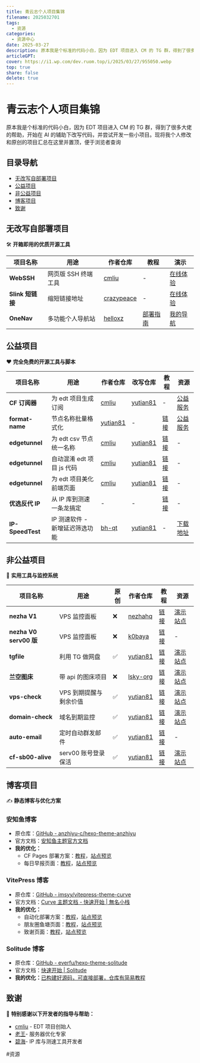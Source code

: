 ```yaml
---  
title: 青云志个人项目集锦  
filename: 2025032701  
tags:  
  - 资源  
categories:  
  - 资源中心  
date: 2025-03-27  
description: 原本我是个标准的代码小白，因为 EDT 项目进入 CM 的 TG 群，得到了很多大佬的帮助，开始在 AI 的辅助下改写代码，并尝试开发一些小项目。现将我个人修改和原创的一些小项目汇总在这里并置顶，便于浏览者查询  
articleGPT:   
cover: https://i1.wp.com/dev.ruom.top/i/2025/03/27/955050.webp  
top: true  
share: false  
delete: true  
---  
```

  
# 青云志个人项目集锦  
  
原本我是个标准的代码小白，因为 EDT 项目进入 CM 的 TG 群，得到了很多大佬的帮助，开始在 AI 的辅助下改写代码，并尝试开发一些小项目。现将我个人修改和原创的项目汇总在这里并置顶，便于浏览者查询  
  
## 目录导航  
  
- [无改写自部署项目](2025032701.md#%E6%97%A0%E6%94%B9%E5%86%99%E8%87%AA%E9%83%A8%E7%BD%B2%E9%A1%B9%E7%9B%AE)  
- [公益项目](2025032701.md#%E5%85%AC%E7%9B%8A%E9%A1%B9%E7%9B%AE)  
- [非公益项目](2025032701.md#%E9%9D%9E%E5%85%AC%E7%9B%8A%E9%A1%B9%E7%9B%AE)  
- [博客项目](2025032701.md#%E5%8D%9A%E5%AE%A2%E9%A1%B9%E7%9B%AE)  
- [致谢](2025032701.md#%E8%87%B4%E8%B0%A2)  
  
## 无改写自部署项目  
  
🛠️ **开箱即用的优质开源工具**  
  
| 项目名称          | 用途           | 作者仓库                                                            | 教程                                                           | 演示                                           |  
| ------------- | ------------ | --------------------------------------------------------------- | ------------------------------------------------------------ | -------------------------------------------- |  
| **WebSSH**    | 网页版 SSH 终端工具 | [cmliu](https://github.com/cmliu/webssh)                        | -                                                            | [在线体验](https://ssh.yuzong.nyc.mn/)           |  
| **Slink 短链接** | 缩短链接地址       | [crazypeace](https://github.com/crazypeace/Url-Shorten-Worker/) | -                                                            | [在线体验](https://slink.yuzong.nyc.mn/duanlian) |  
| **OneNav**    | 多功能个人导航站     | [helloxz](https://github.com/helloxz/onenav)                    | [部署指南](https://blog.811520.xyz/post/2025/01/serv00-navsite/) | [我的导航](https://s8nav.yuchen.ggff.net/)       |  
  
## 公益项目  
  
❤️ **完全免费的开源工具与脚本**  
  
| 项目名称             | 用途                 | 作者仓库                                                                           | 改写仓库                                                      | 教程                                                            | 资源                                                        |  
| ---------------- | ------------------ | ------------------------------------------------------------------------------ | --------------------------------------------------------- | ------------------------------------------------------------- | --------------------------------------------------------- |  
| **CF 订阅器**       | 为 edt 项目生成订阅       | [cmliu](https://github.com/cmliu/WorkerVless2sub)                              | [yutian81](https://github.com/yutian81/CFVless2sub-cmliu) | -                                                             | [公益服务](https://dy.yomoh.ggff.net/)                        |  
| **format-name**  | 节点名称批量格式化          | [yutian81](https://github.com/yutian81/edgetunnel-cmliu/tree/main/format-name) | -                                                         | [链接](https://blog.811520.xyz/post/2025/02/format-node-name/)  | [公益服务](https://rename.yomoh.ggff.net/)                    |  
| **edgetunnel**   | 为 edt csv 节点统一名称   | [cmliu](https://github.com/cmliu/edgetunnel)                                   | [yutian81](https://github.com/yutian81/edgetunnel-cmliu)  | [链接](https://blog.811520.xyz/post/2024/12/cmedt-name/)        | -                                                         |  
| **edgetunnel**   | 自动混淆 edt 项目 js 代码  | [cmliu](https://github.com/cmliu/edgetunnel)                                   | [yutian81](https://github.com/yutian81/edgetunnel-cmliu)  | [链接](https://blog.811520.xyz/post/2024/12/cmedt-hunxiao/)     | -                                                         |  
| **edgetunnel**   | 为 edt 项目美化前端页面     | [cmliu](https://github.com/cmliu/edgetunnel)                                   | [yutian81](https://github.com/yutian81/edgetunnel-cmliu)  | [链接](https://blog.811520.xyz/post/2025/02/cfedt-meihua/)      | -                                                         |  
| **优选反代 IP**      | 从 IP 库到测速一条龙搞定     | -                                                                              | -                                                         | [链接](https://blog.811520.xyz/post/2025/03/proxyip-speedtest/) | -                                                         |  
| **IP-SpeedTest** | IP 测速软件 - 新增延迟筛选功能 | [bh-qt](https://github.com/bh-qt/Cloudflare-IP-SpeedTest)                      | [yutian81](https://github.com/yutian81/IP-SpeedTest)      | -                                                             | [下载地址](https://github.com/yutian81/IP-SpeedTest/releases) |  
  
## 非公益项目  
  
💼 **实用工具与监控系统**  
  
| 项目名称                  | 用途            | 原创  | 作者仓库                                                                      | 教程                                                           | 资源                                                     |  
| --------------------- | ------------- | --- | ------------------------------------------------------------------------- | ------------------------------------------------------------ | ------------------------------------------------------ |  
| **nezha V1**          | VPS 监控面板      | ❌   | [nezhahq](https://github.com/nezhahq/nezha)                               | [链接](https://blog.811520.xyz/post/2025/03/nezha-v1-notes/)   | [演示站点](https://nezha.yuzong.nyc.mn/)                   |  
| **nezha V0 serv00 版** | VPS 监控面板      | ❌   | [k0baya](https://github.com/k0baya/nezha4serv00)                          | [链接](https://blog.811520.xyz/post/2024/07/serv00-ct8-nezha/) | -                                                      |  
| **tgfile**            | 利用 TG 做网盘     | ✅   | [yutian81](https://github.com/yutian81/CF-tgfile)                         | [链接](https://blog.811520.xyz/post/2025/02/cf-tgfile/)        | [演示站点](https://tgfile.yuzong.nyc.mn/)                  |  
| **兰空图床**              | 带 api 的图床项目   | ❌   | [lsky-org](https://github.com/lsky-org/lsky-pro)                          | [链接](https://blog.811520.xyz/post/2024/10/lskypro-nf/)       | [演示站点](https://img.yuzong.nyc.mn/)                     |  
| **vps-check**         | VPS 到期提醒与剩余价值 | ✅   | [yutian81](https://github.com/yutian81/vps-check)                         | [链接](https://blog.811520.xyz/post/2025/02/vps-check-tg/)     | [演示站点](https://vps.yuzong.nyc.mn/)                     |  
| **domain-check**      | 域名到期监控        | ✅   | [yutian81](https://github.com/yutian81/domain-check)                      | [链接](https://blog.811520.xyz/post/2024/09/domains-check/)    | [演示站点](https://domain.yuzong.nyc.mn/)                  |  
| **auto-email**        | 定时自动群发邮件      | ✅   | [yutian81](https://github.com/yutian81/auto-email)                        | [链接](https://blog.811520.xyz/post/2025/01/cf-email/)         | -                                                      |  
| **cf-sb00-alive**     | serv00 账号登录保活 | ✅   | [yutian81](https://github.com/yutian81/Keepalive/tree/main/cf-sb00-alive) | [链接](https://blog.811520.xyz/post/2025/01/serv-account/)     | [演示站点](https://serv-accounts.yutian88881.workers.dev/) |  
  
## 博客项目  
  
✍️ **静态博客与优化方案**  
  
### 安知鱼博客  
  
- 原仓库：[GitHub - anzhiyu-c/hexo-theme-anzhiyu](https://github.com/anzhiyu-c/hexo-theme-anzhiyu)  
- 官方文档：[安知鱼主题官方文档](https://docs.anheyu.com/)  
- **我的优化：**  
	- CF Pages 部署方案：[教程](https://blog.811520.xyz/post/2024/10/anzhiyu-hexo-cf/)，[站点预览](https://blog.811520.xyz/)  
	- 每日早报页面：[教程](https://blog.811520.xyz/post/2024/11/anzhiyu-news-60s/)，[站点预览](https://blog.811520.xyz/news/)  
  
### VitePress 博客  
  
- 原仓库：[GitHub - imsyy/vitepress-theme-curve](https://github.com/imsyy/vitepress-theme-curve)  
- 官方文档：[Curve 主题文档 - 快速开始 | 無名小栈](https://blog.imsyy.top/posts/2024/0320)  
- **我的优化：**  
	- 自动化部署方案：[教程](https://blog.24811213.xyz/posts/2024-11/110301)，[站点预览](https://blog.24811213.xyz/)  
	- 朋友圈鱼塘页面：[教程](https://blog.24811213.xyz/posts/2024-11/110801)，[站点预览](https://blog.24811213.xyz/pages/friends)  
	- 致谢页面：[教程](https://blog.24811213.xyz/posts/2024-11/110601)，[站点预览](https://blog.24811213.xyz/pages/thanks)  
  
### Solitude 博客  
  
- 原仓库：[GitHub - everfu/hexo-theme-solitude](https://github.com/everfu/hexo-theme-solitude)  
- 官方文档：[快速开始 | Solitude](https://solitude.js.org/posts/301e.html)  
- **我的优化：**[已构建好源码，可直接部署，仓库有简易教程](https://github.com/yutianqq/blog-solitude)  
  
## 致谢  
  
🙏 **特别感谢以下开发者的指导与帮助：**  
  
- [cmliu](https://github.com/cmliu) - EDT 项目创始人  
- [老王](https://github.com/eooce)- 服务器优化专家  
- [碧海](https://github.com/bh-qt)- IP 库与测速工具开发者  
  
#资源  
